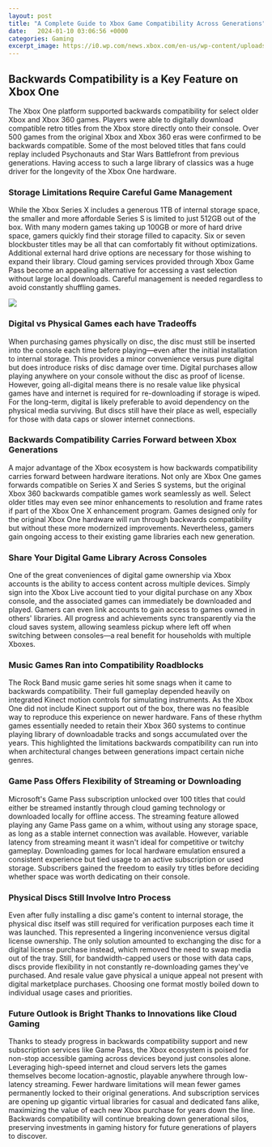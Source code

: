 ```yaml
---
layout: post
title: "A Complete Guide to Xbox Game Compatibility Across Generations"
date:   2024-01-10 03:06:56 +0000
categories: Gaming
excerpt_image: https://i0.wp.com/news.xbox.com/en-us/wp-content/uploads/sites/2/2020/10/Xbox-Series-X-S_-Backward-Compatibility_Hero_text.jpg?resize=1200%2C675&amp;ssl=1
---
```


## Backwards Compatibility is a Key Feature on Xbox One   
The Xbox One platform supported backwards compatibility for select older Xbox and Xbox 360 games. Players were able to digitally download compatible retro titles from the Xbox store directly onto their console. Over 500 games from the original Xbox and Xbox 360 eras were confirmed to be backwards compatible. Some of the most beloved titles that fans could replay included Psychonauts and Star Wars Battlefront from previous generations. Having access to such a large library of classics was a huge driver for the longevity of the Xbox One hardware.
### Storage Limitations Require Careful Game Management
While the Xbox Series X includes a generous 1TB of internal storage space, the smaller and more affordable Series S is limited to just 512GB out of the box. With many modern games taking up 100GB or more of hard drive space, gamers quickly find their storage filled to capacity. Six or seven blockbuster titles may be all that can comfortably fit without optimizations. Additional external hard drive options are necessary for those wishing to expand their library. Cloud gaming services provided through Xbox Game Pass become an appealing alternative for accessing a vast selection without large local downloads. Careful management is needed regardless to avoid constantly shuffling games.

![](https://i0.wp.com/news.xbox.com/en-us/wp-content/uploads/sites/2/2020/10/Xbox-Series-X-S_-Backward-Compatibility_Hero_text.jpg?resize=1200%2C675&amp;ssl=1)
### Digital vs Physical Games each have Tradeoffs 
When purchasing games physically on disc, the disc must still be inserted into the console each time before playing—even after the initial installation to internal storage. This provides a minor convenience versus pure digital but does introduce risks of disc damage over time. Digital purchases allow playing anywhere on your console without the disc as proof of license. However, going all-digital means there is no resale value like physical games have and internet is required for re-downloading if storage is wiped. For the long-term, digital is likely preferable to avoid dependency on the physical media surviving. But discs still have their place as well, especially for those with data caps or slower internet connections.
### Backwards Compatibility Carries Forward between Xbox Generations
A major advantage of the Xbox ecosystem is how backwards compatibility carries forward between hardware iterations. Not only are Xbox One games forwards compatible on Series X and Series S systems, but the original Xbox 360 backwards compatible games work seamlessly as well. Select older titles may even see minor enhancements to resolution and frame rates if part of the Xbox One X enhancement program. Games designed only for the original Xbox One hardware will run through backwards compatibility but without these more modernized improvements. Nevertheless, gamers gain ongoing access to their existing game libraries each new generation.
### Share Your Digital Game Library Across Consoles
One of the great conveniences of digital game ownership via Xbox accounts is the ability to access content across multiple devices. Simply sign into the Xbox Live account tied to your digital purchase on any Xbox console, and the associated games can immediately be downloaded and played. Gamers can even link accounts to gain access to games owned in others' libraries. All progress and achievements sync transparently via the cloud saves system, allowing seamless pickup where left off when switching between consoles—a real benefit for households with multiple Xboxes.
### Music Games Ran into Compatibility Roadblocks 
The Rock Band music game series hit some snags when it came to backwards compatibility. Their full gameplay depended heavily on integrated Kinect motion controls for simulating instruments. As the Xbox One did not include Kinect support out of the box, there was no feasible way to reproduce this experience on newer hardware. Fans of these rhythm games essentially needed to retain their Xbox 360 systems to continue playing library of downloadable tracks and songs accumulated over the years. This highlighted the limitations backwards compatibility can run into when architectural changes between generations impact certain niche genres.
### Game Pass Offers Flexibility of Streaming or Downloading 
Microsoft's Game Pass subscription unlocked over 100 titles that could either be streamed instantly through cloud gaming technology or downloaded locally for offline access. The streaming feature allowed playing any Game Pass game on a whim, without using any storage space, as long as a stable internet connection was available. However, variable latency from streaming meant it wasn't ideal for competitive or twitchy gameplay. Downloading games for local hardware emulation ensured a consistent experience but tied usage to an active subscription or used storage. Subscribers gained the freedom to easily try titles before deciding whether space was worth dedicating on their console.
### Physical Discs Still Involve Intro Process 
Even after fully installing a disc game's content to internal storage, the physical disc itself was still required for verification purposes each time it was launched. This represented a lingering inconvenience versus digital license ownership. The only solution amounted to exchanging the disc for a digital license purchase instead, which removed the need to swap media out of the tray. Still, for bandwidth-capped users or those with data caps, discs provide flexibility in not constantly re-downloading games they've purchased. And resale value gave physical a unique appeal not present with digital marketplace purchases. Choosing one format mostly boiled down to individual usage cases and priorities.
### Future Outlook is Bright Thanks to Innovations like Cloud Gaming
Thanks to steady progress in backwards compatibility support and new subscription services like Game Pass, the Xbox ecosystem is poised for non-stop accessible gaming across devices beyond just consoles alone. Leveraging high-speed internet and cloud servers lets the games themselves become location-agnostic, playable anywhere through low-latency streaming. Fewer hardware limitations will mean fewer games permanently locked to their original generations. And subscription services are opening up gigantic virtual libraries for casual and dedicated fans alike, maximizing the value of each new Xbox purchase for years down the line. Backwards compatibility will continue breaking down generational silos, preserving investments in gaming history for future generations of players to discover.